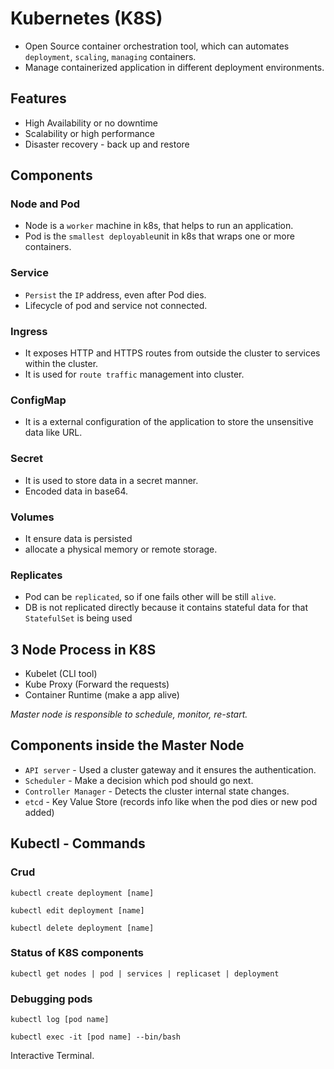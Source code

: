 # Kubernetes (K8S)

- Open Source container orchestration tool, which can automates `deployment`, `scaling`, `managing` containers.
- Manage containerized application in different deployment environments.

## Features

- High Availability or no downtime
- Scalability or high performance
- Disaster recovery - back up and restore

## Components

### Node and Pod

- Node is a `worker` machine in k8s, that helps to run an application.
- Pod is the `smallest deployable`unit in k8s that wraps one or more containers.

### Service

- `Persist` the `IP` address, even after Pod dies.
- Lifecycle of pod and service not connected.

### Ingress

- It exposes HTTP and HTTPS routes from outside the cluster to services within the cluster.
- It is used for `route traffic` management into cluster.

### ConfigMap

- It is a external configuration of the application to store the unsensitive data like URL.

### Secret

- It is used to store data in a secret manner.
- Encoded data in base64.

### Volumes

- It ensure data is persisted
- allocate a physical memory or remote storage.

### Replicates

- Pod can be `replicated`, so if one fails other will be still `alive`.
- DB is not replicated directly because it contains stateful data for that `StatefulSet` is being used

## 3 Node Process in K8S

- Kubelet (CLI tool)
- Kube Proxy (Forward the requests)
- Container Runtime (make a app alive)

_Master node is responsible to schedule,  monitor, re-start._

## Components inside the Master Node

- `API server` - Used a cluster gateway and it ensures the authentication.
- `Scheduler` - Make a decision which pod should go next.
- `Controller Manager` - Detects the cluster internal state changes.
- `etcd` - Key Value Store (records info like when the pod dies or new pod added)

## Kubectl - Commands

### Crud

``` plaintext
kubectl create deployment [name]
```

``` plaintext
kubectl edit deployment [name]
```

``` plaintext
kubectl delete deployment [name]
```

### Status of K8S components

``` plaintext
kubectl get nodes | pod | services | replicaset | deployment
```

### Debugging pods

``` plaintext
kubectl log [pod name]
```

``` plaintext
kubectl exec -it [pod name] --bin/bash
```

Interactive Terminal.